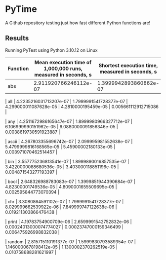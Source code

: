 # PyTime
A Github repository testing just how fast different Python functions are!

## Results

Running PyTest using Python 3.10.12 on Linux

| Function | Mean execution time of 1,000,000 runs, measured in seconds, s | Shortest execution time, measured in seconds, s | Longest execution time, measured in seconds, s | Range in execution time, measured in seconds, s | Normalized execution time |
| --- | --- | --- | --- | --- | --- |
| abs | 2.911920766246112e-07 | 1.3999942893860862e-07 | 3.028999981324887e-05 | 3.015000038431026e-05 | 0.005014681451370118 |

| all | 4.2235216031713207e-07 | 1.7999991541728377e-07 | 4.299000011087628e-05 | 4.2810000195459e-05 | 0.005661112912715086 |

| any | 4.2511672986165647e-07 | 1.8999980966327712e-07 | 6.106999990151962e-05 | 6.0880000091856346e-05 | 0.0038619730591923887 |

| ascii | 4.267803355696742e-07 | 2.099995981552638e-07 | 5.4799999816168565e-05 | 5.45900002180133e-05 | 0.003971070462514457 |

| bin | 3.557775236813541e-07 | 1.8999890016857535e-07 | 3.4220000088680536e-05 | 3.403000118851196e-05 | 0.004871543277193397 |

| bool | 2.648326988783083e-07 | 1.3999851944390684e-07 | 4.82300001749536e-05 | 4.8090001655509695e-05 | 0.002595844773070394 |

| chr | 3.3080864591102e-07 | 1.7999991541728377e-07 | 8.029999662539922e-06 | 7.849999747122638e-06 | 0.019211303866476438 |

| print | 4.19783754900709e-06 | 2.6599991542752832e-06 | 0.00024013000074774027 | 0.00023747000159346499 | 0.006475926998832038 |

| random | 2.815715110191377e-07 | 1.5999830793589354e-07 | 1.1460000678198412e-05 | 1.1300002370262519e-05 | 0.010758688281621997 |
